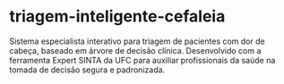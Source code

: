 # triagem-inteligente-cefaleia
Sistema especialista interativo para triagem de pacientes com dor de cabeça, baseado em árvore de decisão clínica. Desenvolvido com a ferramenta Expert SINTA da UFC para auxiliar profissionais da saúde na tomada de decisão segura e padronizada.

